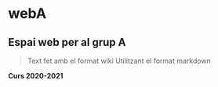 # webA
## Espai web per al grup A

> Text fet amb el format wiki
> Utilitzant el format markdown

__Curs 2020-2021__

